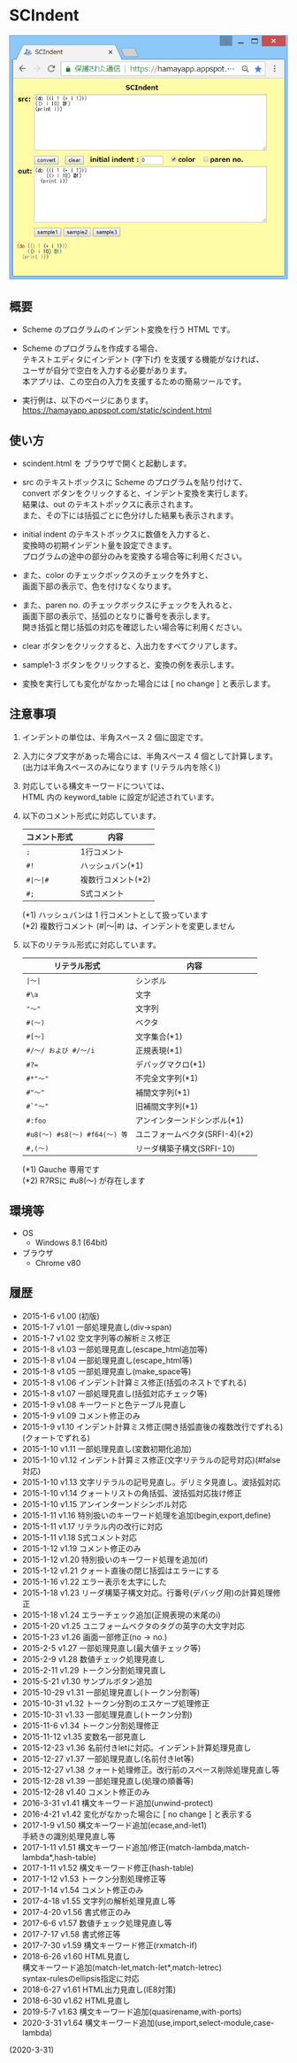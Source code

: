 # SCIndent

![image](image.png)

## 概要
- Scheme のプログラムのインデント変換を行う HTML です。

- Scheme のプログラムを作成する場合、  
  テキストエディタにインデント (字下げ) を支援する機能がなければ、  
  ユーザが自分で空白を入力する必要があります。  
  本アプリは、この空白の入力を支援するための簡易ツールです。

- 実行例は、以下のページにあります。  
  https://hamayapp.appspot.com/static/scindent.html


## 使い方
- scindent.html を ブラウザで開くと起動します。

- src のテキストボックスに Scheme のプログラムを貼り付けて、  
  convert ボタンをクリックすると、インデント変換を実行します。  
  結果は、out のテキストボックスに表示されます。  
  また、その下には括弧ごとに色分けした結果も表示されます。

- initial indent のテキストボックスに数値を入力すると、  
  変換時の初期インデント量を設定できます。  
  プログラムの途中の部分のみを変換する場合等に利用ください。

- また、color のチェックボックスのチェックを外すと、  
  画面下部の表示で、色を付けなくなります。

- また、paren no. のチェックボックスにチェックを入れると、  
  画面下部の表示で、括弧のとなりに番号を表示します。  
  開き括弧と閉じ括弧の対応を確認したい場合等に利用ください。

- clear ボタンをクリックすると、入出力をすべてクリアします。

- sample1-3 ボタンをクリックすると、変換の例を表示します。

- 変換を実行しても変化がなかった場合には [ no change ] と表示します。


## 注意事項
1. インデントの単位は、半角スペース 2 個に固定です。

2. 入力にタブ文字があった場合には、半角スペース 4 個として計算します。  
   (出力は半角スペースのみになります (リテラル内を除く))

3. 対応している構文キーワードについては、  
   HTML 内の keyword_table に設定が記述されています。

4. 以下のコメント形式に対応しています。
   
   |<div align="center">コメント形式</div>|<div align="center">内容</div>|
   |---|---|
   |`;`                          |1行コメント       |
   |`#!`                         |ハッシュバン(*1)  |
   |<code>#&#124;～&#124;#</code>|複数行コメント(*2)|
   |`#;`                         |S式コメント       |
   
   (*1) ハッシュバンは 1 行コメントとして扱っています  
   (*2) 複数行コメント (#|～|#) は、インデントを変更しません

5. 以下のリテラル形式に対応しています。
   
   |<div align="center">リテラル形式</div>|<div align="center">内容</div>|
   |---|---|
   |<code>&#124;～&#124;</code>  |シンボル                      |
   |`#\a`                        |文字                          |
   |`"～"`                       |文字列                        |
   |`#(～)`                      |ベクタ                        |
   |`#[～]`                      |文字集合(*1)                  |
   |`#/～/ および #/～/i`        |正規表現(*1)                  |
   |`#?=`                        |デバッグマクロ(*1)            |
   |`#*"～"`                     |不完全文字列(*1)              |
   |`#"～"`                      |補間文字列(*1)                |
   |``#`"～"``                   |旧補間文字列(*1)              |
   |`#:foo`                      |アンインターンドシンボル(*1)  |
   |`#u8(～) #s8(～) #f64(～) 等`|ユニフォームベクタ(SRFI-4)(*2)|
   |`#,(～)`                     |リーダ構築子構文(SRFI-10)     |
   
   (*1) Gauche 専用です  
   (*2) R7RSに #u8(～) が存在します


## 環境等
- OS
  - Windows 8.1 (64bit)
- ブラウザ
  - Chrome v80

## 履歴
- 2015-1-6   v1.00 (初版)
- 2015-1-7   v1.01 一部処理見直し(div→span)
- 2015-1-7   v1.02 空文字列等の解析ミス修正
- 2015-1-8   v1.03 一部処理見直し(escape_html追加等)
- 2015-1-8   v1.04 一部処理見直し(escape_html等)
- 2015-1-8   v1.05 一部処理見直し(make_space等)
- 2015-1-8   v1.06 インデント計算ミス修正(括弧のネストでずれる)
- 2015-1-8   v1.07 一部処理見直し(括弧対応チェック等)
- 2015-1-9   v1.08 キーワードと色テーブル見直し
- 2015-1-9   v1.09 コメント修正のみ
- 2015-1-9   v1.10 インデント計算ミス修正(開き括弧直後の複数改行でずれる)(クォートでずれる)
- 2015-1-10  v1.11 一部処理見直し(変数初期化追加)
- 2015-1-10  v1.12 インデント計算ミス修正(文字リテラルの記号対応)(#false対応)
- 2015-1-10  v1.13 文字リテラルの記号見直し。デリミタ見直し。波括弧対応
- 2015-1-10  v1.14 クォートリストの角括弧、波括弧対応抜け修正
- 2015-1-10  v1.15 アンインターンドシンボル対応
- 2015-1-11  v1.16 特別扱いのキーワード処理を追加(begin,export,define)
- 2015-1-11  v1.17 リテラル内の改行に対応
- 2015-1-11  v1.18 S式コメント対応
- 2015-1-12  v1.19 コメント修正のみ
- 2015-1-12  v1.20 特別扱いのキーワード処理を追加(if)
- 2015-1-12  v1.21 クォート直後の閉じ括弧はエラーにする
- 2015-1-16  v1.22 エラー表示を太字にした
- 2015-1-18  v1.23 リーダ構築子構文対応。行番号(デバッグ用)の計算処理修正
- 2015-1-18  v1.24 エラーチェック追加(正規表現の末尾のi)
- 2015-1-20  v1.25 ユニフォームベクタのタグの英字の大文字対応
- 2015-1-23  v1.26 画面一部修正(no → no.)
- 2015-2-5   v1.27 一部処理見直し(最大値チェック等)
- 2015-2-9   v1.28 数値チェック処理見直し
- 2015-2-11  v1.29 トークン分割処理見直し
- 2015-5-21  v1.30 サンプルボタン追加
- 2015-10-29 v1.31 一部処理見直し(トークン分割等)
- 2015-10-31 v1.32 トークン分割のエスケープ処理修正
- 2015-10-31 v1.33 一部処理見直し(トークン分割)
- 2015-11-6  v1.34 トークン分割処理修正
- 2015-11-12 v1.35 変数名一部見直し
- 2015-12-23 v1.36 名前付きletに対応。インデント計算処理見直し
- 2015-12-27 v1.37 一部処理見直し(名前付きlet等)
- 2015-12-27 v1.38 クォート処理修正。改行前のスペース削除処理見直し等
- 2015-12-28 v1.39 一部処理見直し(処理の順番等)
- 2015-12-28 v1.40 コメント修正のみ
- 2016-3-31  v1.41 構文キーワード追加(unwind-protect)
- 2016-4-21  v1.42 変化がなかった場合に [ no change ] と表示する
- 2017-1-9   v1.50 構文キーワード追加(ecase,and-let1)  
  手続きの識別処理見直し等
- 2017-1-11  v1.51 構文キーワード追加/修正(match-lambda,match-lambda*,hash-table)
- 2017-1-11  v1.52 構文キーワード修正(hash-table)
- 2017-1-12  v1.53 トークン分割処理修正等
- 2017-1-14  v1.54 コメント修正のみ
- 2017-4-18  v1.55 文字列の解析処理見直し等
- 2017-4-20  v1.56 書式修正のみ
- 2017-6-6   v1.57 数値チェック処理見直し等
- 2017-7-17  v1.58 書式修正等
- 2017-7-30  v1.59 構文キーワード修正(rxmatch-if)
- 2018-6-26  v1.60 HTML見直し  
  構文キーワード追加(match-let,match-let*,match-letrec)  
  syntax-rulesのellipsis指定に対応
- 2018-6-27  v1.61 HTML出力見直し(IE8対策)
- 2018-6-30  v1.62 HTML見直し
- 2019-5-7   v1.63 構文キーワード追加(quasirename,with-ports)
- 2020-3-31  v1.64 構文キーワード追加(use,import,select-module,case-lambda)


(2020-3-31)
